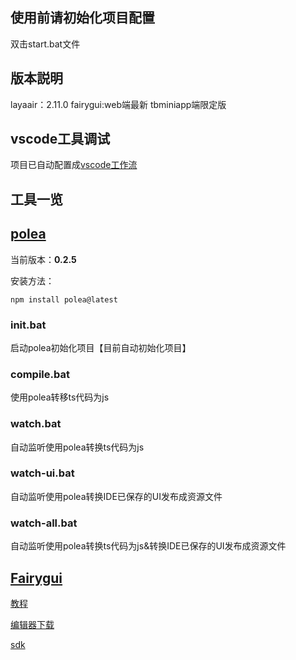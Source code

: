 ## 使用前请初始化项目配置
双击start.bat文件

## 版本説明
layaair：2.11.0
fairygui:web端最新 tbminiapp端限定版

## vscode工具调试
项目已自动配置成[vscode工作流](https://ldc2.layabox.com/doc/?nav=zh-ts-3-0-9)


## 工具一览
## [polea](https://github.com/Hunterib/Laya-polea)

当前版本：**0.2.5**

安装方法：
```
npm install polea@latest 
```

### init.bat
启动polea初始化项目【目前自动初始化项目】

### compile.bat
使用polea转移ts代码为js

### watch.bat
自动监听使用polea转换ts代码为js

### watch-ui.bat
自动监听使用polea转换IDE已保存的UI发布成资源文件

### watch-all.bat
自动监听使用polea转换ts代码为js&转换IDE已保存的UI发布成资源文件

## [Fairygui](https://fairygui.com/)

[教程](https://fairygui.com/docs/editor)

[编辑器下载](https://fairygui.com/download)

[sdk](https://github.com/fairygui/FairyGUI-layabox)


